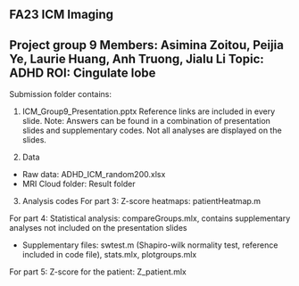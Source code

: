 FA23 ICM Imaging
--------
Project group 9
Members: Asimina Zoitou, Peijia Ye, Laurie Huang, Anh Truong, Jialu Li
Topic: ADHD
ROI: Cingulate lobe
--------
Submission folder contains:
1. ICM_Group9_Presentation.pptx
Reference links are included in every slide.
Note: Answers can be found in a combination of presentation slides and supplementary codes.
Not all analyses are displayed on the slides.

2. Data
- Raw data: ADHD_ICM_random200.xlsx
- MRI Cloud folder: Result folder

3. Analysis codes
For part 3: Z-score heatmaps: patientHeatmap.m

For part 4: Statistical analysis: compareGroups.mlx, contains supplementary analyses not included on the presentation slides
- Supplementary files: swtest.m (Shapiro-wilk normality test, reference included in code file), stats.mlx, plotgroups.mlx

For part 5: Z-score for the patient: Z_patient.mlx
